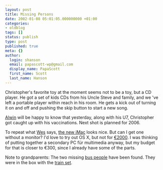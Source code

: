 ```yaml
---
layout: post
title: Missing Persons
date: 2002-01-08 05:01:05.000000000 +01:00
categories:
- oldblog
tags: []
status: publish
type: post
published: true
meta: {}
author:
  login: shanson
  email: papascott-wp@gmail.com
  display_name: PapaScott
  first_name: Scott
  last_name: Hanson
---
```

<p>Christopher's favorite toy at the moment seems not to be a toy, but a CD player. He got a set of kids CDs from his Uncle Steve and family, and we 've left a portable player within reach in his room. He gets a kick out of turning it on and off and pushing the skip button to start a new song.</p>
<p><a href="http://www.vfth.com/2002/01/08">Alwin</a> will be happy to know that yesterday, along with his U7, Christopher got caught up with his vaccinations. Next shot is planned for 2006.</p>
<p>To repeat what <a href="http://wmf.editthispage.com/2002/01/07">Wes</a> says, <a href="http://www.apple.com/imac/">the new iMac</a> looks nice. But can I get one without a monitor? I'd love to try out OS X, but not for <a href="http://www.apple.com/germanstore/">&euro;2000</a>. I was thinking of putting together a secondary PC für multimedia anyway, but my budget for that is closer to &euro;300, since I already have some of the parts.</p>
<p>Note to grandparents: The two missing <a href="http://www.littletikes.com/toyfinder/productsfull.asp?sku=0813">bus people</a> have been found. They were in the box with the <a href="http://www.target.com/common/catalog/product.jhtml?prodid=38879">train set</a>.</p>
